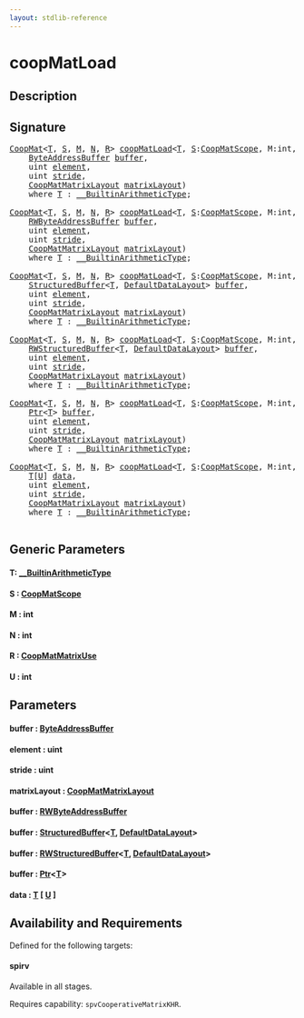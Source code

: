 ```yaml
---
layout: stdlib-reference
---
```


# coopMatLoad

## Description





## Signature 

<pre>
<a href="../types/coopmat-04/index.md" class="code_type">CoopMat</a>&lt;<a href="coopmatload-47.md#typeparam-T" class="code_type">T</a>, <a href="coopmatload-47.md#decl-S" class="code_var">S</a>, <a href="coopmatload-47.md#decl-M" class="code_var">M</a>, <a href="coopmatload-47.md#decl-N" class="code_var">N</a>, <a href="coopmatload-47.md#decl-R" class="code_var">R</a>&gt; <a href="coopmatload-47.md">coopMatLoad</a>&lt;<a href="coopmatload-47.md#typeparam-T" class="code_type">T</a>, <a href="coopmatload-47.md#decl-S" class="code_var">S</a>:<a href="../types/coopmatscope-047/index.md" class="code_type">CoopMatScope</a>, M:<span class="code_keyword">int</span>, N:<span class="code_keyword">int</span>, R:<a href="../types/coopmatmatrixuse-047d/index.md" class="code_type">CoopMatMatrixUse</a>&gt;(
    <a href="../types/byteaddressbuffer-04b/index.md" class="code_type">ByteAddressBuffer</a> <a href="coopmatload-47.md#decl-buffer" class="code_param">buffer</a>,
    <span class="code_keyword">uint</span> <a href="coopmatload-47.md#decl-element" class="code_param">element</a>,
    <span class="code_keyword">uint</span> <a href="coopmatload-47.md#decl-stride" class="code_param">stride</a>,
    <a href="../types/coopmatmatrixlayout-047d/index.md" class="code_type">CoopMatMatrixLayout</a> <a href="coopmatload-47.md#decl-matrixLayout" class="code_param">matrixLayout</a>)
    <span class='code_keyword'>where</span> <a href="coopmatload-47.md#typeparam-T" class="code_type">T</a> : <a href="../interfaces/0_builtinarithmetictype-029j/index.md" class="code_type">__BuiltinArithmeticType</a>;

<a href="../types/coopmat-04/index.md" class="code_type">CoopMat</a>&lt;<a href="coopmatload-47.md#typeparam-T" class="code_type">T</a>, <a href="coopmatload-47.md#decl-S" class="code_var">S</a>, <a href="coopmatload-47.md#decl-M" class="code_var">M</a>, <a href="coopmatload-47.md#decl-N" class="code_var">N</a>, <a href="coopmatload-47.md#decl-R" class="code_var">R</a>&gt; <a href="coopmatload-47.md">coopMatLoad</a>&lt;<a href="coopmatload-47.md#typeparam-T" class="code_type">T</a>, <a href="coopmatload-47.md#decl-S" class="code_var">S</a>:<a href="../types/coopmatscope-047/index.md" class="code_type">CoopMatScope</a>, M:<span class="code_keyword">int</span>, N:<span class="code_keyword">int</span>, R:<a href="../types/coopmatmatrixuse-047d/index.md" class="code_type">CoopMatMatrixUse</a>&gt;(
    <a href="../types/rwbyteaddressbuffer-0126d/index.md" class="code_type">RWByteAddressBuffer</a> <a href="coopmatload-47.md#decl-buffer" class="code_param">buffer</a>,
    <span class="code_keyword">uint</span> <a href="coopmatload-47.md#decl-element" class="code_param">element</a>,
    <span class="code_keyword">uint</span> <a href="coopmatload-47.md#decl-stride" class="code_param">stride</a>,
    <a href="../types/coopmatmatrixlayout-047d/index.md" class="code_type">CoopMatMatrixLayout</a> <a href="coopmatload-47.md#decl-matrixLayout" class="code_param">matrixLayout</a>)
    <span class='code_keyword'>where</span> <a href="coopmatload-47.md#typeparam-T" class="code_type">T</a> : <a href="../interfaces/0_builtinarithmetictype-029j/index.md" class="code_type">__BuiltinArithmeticType</a>;

<a href="../types/coopmat-04/index.md" class="code_type">CoopMat</a>&lt;<a href="coopmatload-47.md#typeparam-T" class="code_type">T</a>, <a href="coopmatload-47.md#decl-S" class="code_var">S</a>, <a href="coopmatload-47.md#decl-M" class="code_var">M</a>, <a href="coopmatload-47.md#decl-N" class="code_var">N</a>, <a href="coopmatload-47.md#decl-R" class="code_var">R</a>&gt; <a href="coopmatload-47.md">coopMatLoad</a>&lt;<a href="coopmatload-47.md#typeparam-T" class="code_type">T</a>, <a href="coopmatload-47.md#decl-S" class="code_var">S</a>:<a href="../types/coopmatscope-047/index.md" class="code_type">CoopMatScope</a>, M:<span class="code_keyword">int</span>, N:<span class="code_keyword">int</span>, R:<a href="../types/coopmatmatrixuse-047d/index.md" class="code_type">CoopMatMatrixUse</a>&gt;(
    <a href="../types/structuredbuffer-0a/index.md" class="code_type">StructuredBuffer</a>&lt;<a href="coopmatload-47.md#typeparam-T" class="code_type">T</a>, <a href="../types/defaultdatalayout-07b/index.md" class="code_type">DefaultDataLayout</a>&gt; <a href="coopmatload-47.md#decl-buffer" class="code_param">buffer</a>,
    <span class="code_keyword">uint</span> <a href="coopmatload-47.md#decl-element" class="code_param">element</a>,
    <span class="code_keyword">uint</span> <a href="coopmatload-47.md#decl-stride" class="code_param">stride</a>,
    <a href="../types/coopmatmatrixlayout-047d/index.md" class="code_type">CoopMatMatrixLayout</a> <a href="coopmatload-47.md#decl-matrixLayout" class="code_param">matrixLayout</a>)
    <span class='code_keyword'>where</span> <a href="coopmatload-47.md#typeparam-T" class="code_type">T</a> : <a href="../interfaces/0_builtinarithmetictype-029j/index.md" class="code_type">__BuiltinArithmeticType</a>;

<a href="../types/coopmat-04/index.md" class="code_type">CoopMat</a>&lt;<a href="coopmatload-47.md#typeparam-T" class="code_type">T</a>, <a href="coopmatload-47.md#decl-S" class="code_var">S</a>, <a href="coopmatload-47.md#decl-M" class="code_var">M</a>, <a href="coopmatload-47.md#decl-N" class="code_var">N</a>, <a href="coopmatload-47.md#decl-R" class="code_var">R</a>&gt; <a href="coopmatload-47.md">coopMatLoad</a>&lt;<a href="coopmatload-47.md#typeparam-T" class="code_type">T</a>, <a href="coopmatload-47.md#decl-S" class="code_var">S</a>:<a href="../types/coopmatscope-047/index.md" class="code_type">CoopMatScope</a>, M:<span class="code_keyword">int</span>, N:<span class="code_keyword">int</span>, R:<a href="../types/coopmatmatrixuse-047d/index.md" class="code_type">CoopMatMatrixUse</a>&gt;(
    <a href="../types/rwstructuredbuffer-012c/index.md" class="code_type">RWStructuredBuffer</a>&lt;<a href="coopmatload-47.md#typeparam-T" class="code_type">T</a>, <a href="../types/defaultdatalayout-07b/index.md" class="code_type">DefaultDataLayout</a>&gt; <a href="coopmatload-47.md#decl-buffer" class="code_param">buffer</a>,
    <span class="code_keyword">uint</span> <a href="coopmatload-47.md#decl-element" class="code_param">element</a>,
    <span class="code_keyword">uint</span> <a href="coopmatload-47.md#decl-stride" class="code_param">stride</a>,
    <a href="../types/coopmatmatrixlayout-047d/index.md" class="code_type">CoopMatMatrixLayout</a> <a href="coopmatload-47.md#decl-matrixLayout" class="code_param">matrixLayout</a>)
    <span class='code_keyword'>where</span> <a href="coopmatload-47.md#typeparam-T" class="code_type">T</a> : <a href="../interfaces/0_builtinarithmetictype-029j/index.md" class="code_type">__BuiltinArithmeticType</a>;

<a href="../types/coopmat-04/index.md" class="code_type">CoopMat</a>&lt;<a href="coopmatload-47.md#typeparam-T" class="code_type">T</a>, <a href="coopmatload-47.md#decl-S" class="code_var">S</a>, <a href="coopmatload-47.md#decl-M" class="code_var">M</a>, <a href="coopmatload-47.md#decl-N" class="code_var">N</a>, <a href="coopmatload-47.md#decl-R" class="code_var">R</a>&gt; <a href="coopmatload-47.md">coopMatLoad</a>&lt;<a href="coopmatload-47.md#typeparam-T" class="code_type">T</a>, <a href="coopmatload-47.md#decl-S" class="code_var">S</a>:<a href="../types/coopmatscope-047/index.md" class="code_type">CoopMatScope</a>, M:<span class="code_keyword">int</span>, N:<span class="code_keyword">int</span>, R:<a href="../types/coopmatmatrixuse-047d/index.md" class="code_type">CoopMatMatrixUse</a>&gt;(
    <a href="../types/ptr-0/index.md" class="code_type">Ptr</a>&lt;<a href="coopmatload-47.md#typeparam-T" class="code_type">T</a>&gt; <a href="coopmatload-47.md#decl-buffer" class="code_param">buffer</a>,
    <span class="code_keyword">uint</span> <a href="coopmatload-47.md#decl-element" class="code_param">element</a>,
    <span class="code_keyword">uint</span> <a href="coopmatload-47.md#decl-stride" class="code_param">stride</a>,
    <a href="../types/coopmatmatrixlayout-047d/index.md" class="code_type">CoopMatMatrixLayout</a> <a href="coopmatload-47.md#decl-matrixLayout" class="code_param">matrixLayout</a>)
    <span class='code_keyword'>where</span> <a href="coopmatload-47.md#typeparam-T" class="code_type">T</a> : <a href="../interfaces/0_builtinarithmetictype-029j/index.md" class="code_type">__BuiltinArithmeticType</a>;

<a href="../types/coopmat-04/index.md" class="code_type">CoopMat</a>&lt;<a href="coopmatload-47.md#typeparam-T" class="code_type">T</a>, <a href="coopmatload-47.md#decl-S" class="code_var">S</a>, <a href="coopmatload-47.md#decl-M" class="code_var">M</a>, <a href="coopmatload-47.md#decl-N" class="code_var">N</a>, <a href="coopmatload-47.md#decl-R" class="code_var">R</a>&gt; <a href="coopmatload-47.md">coopMatLoad</a>&lt;<a href="coopmatload-47.md#typeparam-T" class="code_type">T</a>, <a href="coopmatload-47.md#decl-S" class="code_var">S</a>:<a href="../types/coopmatscope-047/index.md" class="code_type">CoopMatScope</a>, M:<span class="code_keyword">int</span>, N:<span class="code_keyword">int</span>, R:<a href="../types/coopmatmatrixuse-047d/index.md" class="code_type">CoopMatMatrixUse</a>, U:<span class="code_keyword">int</span>&gt;(
    <a href="coopmatload-47.md#typeparam-T" class="code_type">T</a>[<a href="coopmatload-47.md#decl-U" class="code_var">U</a>] <a href="coopmatload-47.md#decl-data" class="code_param">data</a>,
    <span class="code_keyword">uint</span> <a href="coopmatload-47.md#decl-element" class="code_param">element</a>,
    <span class="code_keyword">uint</span> <a href="coopmatload-47.md#decl-stride" class="code_param">stride</a>,
    <a href="../types/coopmatmatrixlayout-047d/index.md" class="code_type">CoopMatMatrixLayout</a> <a href="coopmatload-47.md#decl-matrixLayout" class="code_param">matrixLayout</a>)
    <span class='code_keyword'>where</span> <a href="coopmatload-47.md#typeparam-T" class="code_type">T</a> : <a href="../interfaces/0_builtinarithmetictype-029j/index.md" class="code_type">__BuiltinArithmeticType</a>;

</pre>

## Generic Parameters

####  <a id="typeparam-T"></a>T: [\_\_BuiltinArithmeticType](../interfaces/0_builtinarithmetictype-029j/index.md)
####  <a id="decl-S"></a>S  : [CoopMatScope](../types/coopmatscope-047/index.md)
####  <a id="decl-M"></a>M  : int
####  <a id="decl-N"></a>N  : int
####  <a id="decl-R"></a>R  : [CoopMatMatrixUse](../types/coopmatmatrixuse-047d/index.md)
####  <a id="decl-U"></a>U  : int

## Parameters

####  <a id="decl-buffer"></a>buffer  : [ByteAddressBuffer](../types/byteaddressbuffer-04b/index.md)
####  <a id="decl-element"></a>element  : uint
####  <a id="decl-stride"></a>stride  : uint
####  <a id="decl-matrixLayout"></a>matrixLayout  : [CoopMatMatrixLayout](../types/coopmatmatrixlayout-047d/index.md)
####  <a id="decl-buffer"></a>buffer  : [RWByteAddressBuffer](../types/rwbyteaddressbuffer-0126d/index.md)
####  <a id="decl-buffer"></a>buffer  : [StructuredBuffer](../types/structuredbuffer-0a/index.md)\<[T](../types/structuredbuffer-0a/index.md#typeparam-T), [DefaultDataLayout](../types/defaultdatalayout-07b/index.md)\>
####  <a id="decl-buffer"></a>buffer  : [RWStructuredBuffer](../types/rwstructuredbuffer-012c/index.md)\<[T](../types/rwstructuredbuffer-012c/index.md#typeparam-T), [DefaultDataLayout](../types/defaultdatalayout-07b/index.md)\>
####  <a id="decl-buffer"></a>buffer  : [Ptr](../types/ptr-0/index.md)\<[T](../types/ptr-0/index.md#typeparam-T)\>
####  <a id="decl-data"></a>data  : [T](coopmatload-47.md#typeparam-T) \[ [U](coopmatload-47.md#decl-U) \]

## Availability and Requirements

Defined for the following targets:

#### spirv
Available in all stages.

Requires capability: `spvCooperativeMatrixKHR`.



<script>
// Fix .md links to .html when on ReadTheDocs
if (window.location.hostname.includes('readthedocs') || 
    window.location.hostname.includes('rtfd.io')) {
  document.addEventListener('DOMContentLoaded', function() {
    const links = document.querySelectorAll('a');
    links.forEach(link => {
      if (link.getAttribute('href') && link.getAttribute('href').endsWith('.md')) {
        link.href = link.href.replace(/\.md($|#|\?)/, '.html$1');
      }
    });
  });
}
</script>
